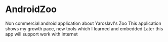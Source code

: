 # AndroidZoo
Non commercial android application about Yaroslavl's Zoo
This application shows my growth pace, new tools which I learned and embedded
Later this app will support work with internet
